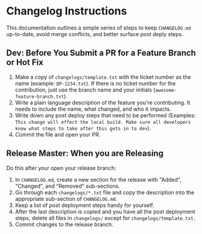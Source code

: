 # Changelog Instructions

This documentation outlines a simple series of steps to keep `CHANGELOG.md` up-to-date, avoid merge conflicts, and better surface post deply steps.

## Dev: Before You Submit a PR for a Feature Branch or Hot Fix

1. Make a copy of `changelogs/template.txt` with the ticket number as the name \(example: `DP-1234.txt`\). If there is no ticket number for the contribution, just use the branch name and your initials \(`awesome- feature-branch.txt`\).
2. Write a plain language description of the feature you're contributing. It needs to include the name, what changed, and who it impacts.
3. Write down any post deploy steps that need to be performed \(Examples: `This change will effect the local build. Make sure all developers know what steps to take after this gets in to dev`\).
4. Commit the file and open your PR.

## Release Master: When you are Releasing

Do this after your open your release branch:

1. In `CHANGELOG.md`, create a new section for the release with "Added", "Changed", and "Removed" sub-sections.
2. Go through each `changelogs/*.txt` file and copy the description into the appropriate sub-section of `CHANGELOG.md`.
3. Keep a list of post deployment steps handy for yourself.
4. After the last description is copied and you have all the post deployment steps, delete all files in `changelogs/` except for `changelogs/template.txt.`
5. Commit changes to the release branch.

